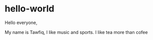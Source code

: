 # hello-world

Hello everyone,

My name is Tawfiq, I like music and sports.
I like tea more than cofee
